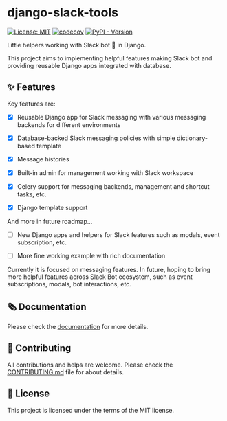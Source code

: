 # django-slack-tools

[![License: MIT](https://img.shields.io/badge/License-MIT-yellow.svg)](https://opensource.org/licenses/MIT)
[![codecov](https://codecov.io/gh/lasuillard-s/django-slack-tools/graph/badge.svg?token=c8kzjqjplF)](https://codecov.io/gh/lasuillard-s/django-slack-tools)
[![PyPI - Version](https://img.shields.io/pypi/v/django-slack-tools)](https://pypi.org/project/django-slack-tools/)

Little helpers working with Slack bot 🤖 in Django.

This project aims to implementing helpful features making Slack bot and providing reusable Django apps integrated with database.

## ✨ Features

Key features are:

- [x] Reusable Django app for Slack messaging with various messaging backends for different environments

- [x] Database-backed Slack messaging policies with simple dictionary-based template

- [x] Message histories

- [x] Built-in admin for management working with Slack workspace

- [x] Celery support for messaging backends, management and shortcut tasks, etc.

- [x] Django template support

And more in future roadmap...

- [ ] New Django apps and helpers for Slack features such as modals, event subscription, etc.

- [ ] More fine working example with rich documentation

Currently it is focused on messaging features. In future, hoping to bring more helpful features across Slack Bot ecosystem, such as event subscriptions, modals, bot interactions, etc.

## 🗞️ Documentation

Please check the [documentation](https://lasuillard.github.io/django-slack-tools/) for more details.

## 💖 Contributing

All contributions and helps are welcome. Please check the [CONTRIBUTING.md](./CONTRIBUTING.md) file for about details.

## 📜 License

This project is licensed under the terms of the MIT license.
